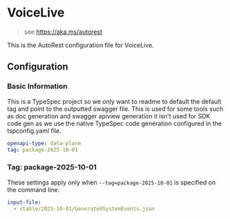 # VoiceLive

> see https://aka.ms/autorest

This is the AutoRest configuration file for VoiceLive.

## Configuration

### Basic Information

This is a TypeSpec project so we only want to readme to default the default tag and point to the outputted swagger file.
This is used for some tools such as doc generation and swagger apiview generation it isn't used for SDK code gen as we
use the native TypeSpec code generation configured in the tspconfig.yaml file.

```yaml
openapi-type: data-plane
tag: package-2025-10-01
```

### Tag: package-2025-10-01

These settings apply only when `--tag=package-2025-10-01` is specified on the command line.

```yaml $(tag) == 'package-2025-10-01'
input-file:
  - stable/2025-10-01/GeneratedSystemEvents.json
```
